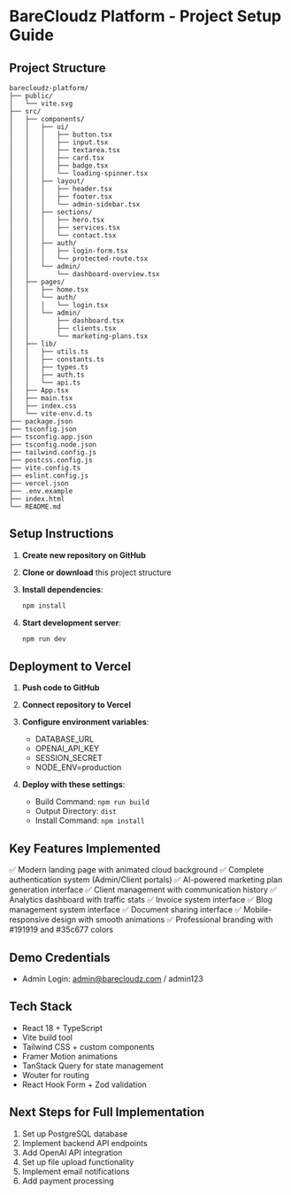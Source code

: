 # BareCloudz Platform - Project Setup Guide

## Project Structure
```
barecloudz-platform/
├── public/
│   └── vite.svg
├── src/
│   ├── components/
│   │   ├── ui/
│   │   │   ├── button.tsx
│   │   │   ├── input.tsx
│   │   │   ├── textarea.tsx
│   │   │   ├── card.tsx
│   │   │   ├── badge.tsx
│   │   │   └── loading-spinner.tsx
│   │   ├── layout/
│   │   │   ├── header.tsx
│   │   │   ├── footer.tsx
│   │   │   └── admin-sidebar.tsx
│   │   ├── sections/
│   │   │   ├── hero.tsx
│   │   │   ├── services.tsx
│   │   │   └── contact.tsx
│   │   ├── auth/
│   │   │   ├── login-form.tsx
│   │   │   └── protected-route.tsx
│   │   └── admin/
│   │       └── dashboard-overview.tsx
│   ├── pages/
│   │   ├── home.tsx
│   │   └── auth/
│   │   │   └── login.tsx
│   │   └── admin/
│   │       ├── dashboard.tsx
│   │       ├── clients.tsx
│   │       └── marketing-plans.tsx
│   ├── lib/
│   │   ├── utils.ts
│   │   ├── constants.ts
│   │   ├── types.ts
│   │   ├── auth.ts
│   │   └── api.ts
│   ├── App.tsx
│   ├── main.tsx
│   ├── index.css
│   └── vite-env.d.ts
├── package.json
├── tsconfig.json
├── tsconfig.app.json
├── tsconfig.node.json
├── tailwind.config.js
├── postcss.config.js
├── vite.config.ts
├── eslint.config.js
├── vercel.json
├── .env.example
├── index.html
└── README.md
```

## Setup Instructions

1. **Create new repository on GitHub**
2. **Clone or download** this project structure
3. **Install dependencies**:
   ```bash
   npm install
   ```

4. **Start development server**:
   ```bash
   npm run dev
   ```

## Deployment to Vercel

1. **Push code to GitHub**
2. **Connect repository to Vercel**
3. **Configure environment variables**:
   - DATABASE_URL
   - OPENAI_API_KEY
   - SESSION_SECRET
   - NODE_ENV=production

4. **Deploy with these settings**:
   - Build Command: `npm run build`
   - Output Directory: `dist`
   - Install Command: `npm install`

## Key Features Implemented

✅ Modern landing page with animated cloud background
✅ Complete authentication system (Admin/Client portals)
✅ AI-powered marketing plan generation interface
✅ Client management with communication history
✅ Analytics dashboard with traffic stats
✅ Invoice system interface
✅ Blog management system interface
✅ Document sharing interface
✅ Mobile-responsive design with smooth animations
✅ Professional branding with #191919 and #35c677 colors

## Demo Credentials
- Admin Login: admin@barecloudz.com / admin123

## Tech Stack
- React 18 + TypeScript
- Vite build tool
- Tailwind CSS + custom components
- Framer Motion animations
- TanStack Query for state management
- Wouter for routing
- React Hook Form + Zod validation

## Next Steps for Full Implementation
1. Set up PostgreSQL database
2. Implement backend API endpoints
3. Add OpenAI API integration
4. Set up file upload functionality
5. Implement email notifications
6. Add payment processing
